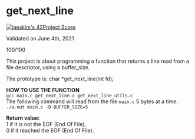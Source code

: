 # get_next_line

[![jaeskim's 42Project Score](https://badge42.herokuapp.com/api/project/cboutier/get_next_line)](https://github.com/JaeSeoKim/badge42)

Validated on June 4th, 2021

100/100

This project is about programming a function that returns a line read from a file descriptor, using a buffer_size.

The prototype is: char *get_next_line(int fd);

**HOW TO USE THE FUNCTION**  
`gcc main.c get_next_line.c get_next_line_utils.c`  
The following command will read from the file `main.c` 5 bytes at a time.
`./a.out main.c -D BUFFER_SIZE=5`  

**Return value:**  
1 if it is not the EOF (End Of File),  
0 if it reached the EOF (End Of File).

